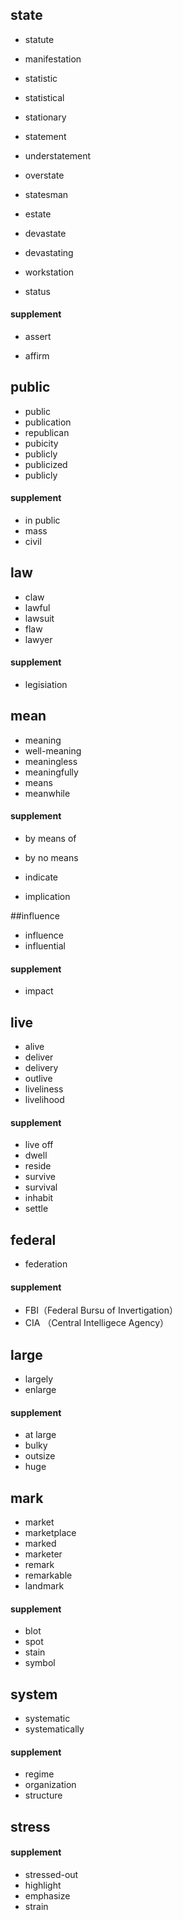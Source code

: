 ## state
- statute

- manifestation

- statistic

- statistical

- stationary

- statement

- understatement

- overstate

- statesman

- estate

- devastate

- devastating

- workstation

- status

#### supplement

- assert

- affirm
## public

- public
- publication
- republican
- pubicity
- publicly
- publicized
- publicly

#### supplement

- in public
- mass
- civil
## law

- claw
- lawful
- lawsuit
- flaw
- lawyer
#### supplement

- legisiation
## mean

- meaning
- well-meaning
- meaningless
- meaningfully
- means
- meanwhile
#### supplement

- by  means of

- by  no means

- indicate

- implication

##influence

- influence
- influential
#### supplement

- impact
## live

- alive
- deliver
- delivery
- outlive
- liveliness
- livelihood
#### supplement

- live off
- dwell
- reside
- survive
- survival
- inhabit
- settle
## federal

- federation
#### supplement

- FBI（Federal Bursu of Invertigation）
- CIA （Central Intelligece Agency）
## large

- largely
- enlarge
#### supplement

- at large
- bulky
- outsize
- huge
## mark

- market
- marketplace
- marked
- marketer
- remark
- remarkable
- landmark
#### supplement

- blot
- spot
- stain
- symbol
## system

- systematic
- systematically
#### supplement

- regime
- organization
- structure
## stress

#### supplement

- stressed-out
- highlight
- emphasize
- strain​